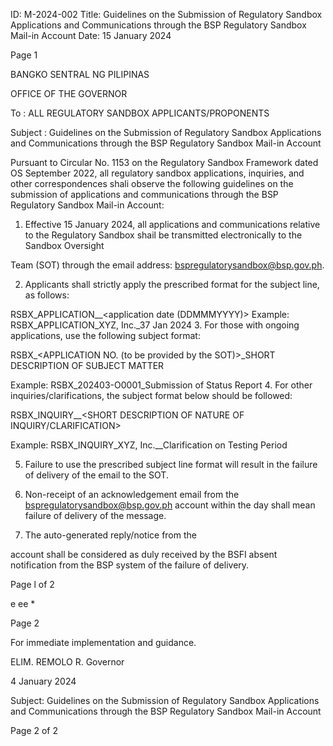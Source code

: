 ID: M-2024-002
Title: Guidelines on the Submission of Regulatory Sandbox Applications and Communications through the BSP Regulatory Sandbox Mail-in Account
Date: 15 January 2024

Page 1

BANGKO SENTRAL NG PILIPINAS

OFFICE OF THE GOVERNOR

To : ALL REGULATORY SANDBOX APPLICANTS/PROPONENTS

Subject : Guidelines on the Submission of Regulatory Sandbox Applications and Communications through the BSP Regulatory Sandbox Mail-in Account

Pursuant to Circular No. 1153 on the Regulatory Sandbox Framework dated OS September 2022, all regulatory sandbox applications, inquiries, and other correspondences shali observe the following guidelines on the submission of applications and communications through the BSP Regulatory Sandbox Mail-in Account:

1. Effective 15 January 2024, all applications and communications relative to the Regulatory Sandbox shail be transmitted electronically to the Sandbox Oversight

Team (SOT) through the email address: bspregulatorysandbox@bsp.gov.ph.

2. Applicants shall strictly apply the prescribed format for the subject line, as follows:

RSBX_APPLICATION_<APPLICANT Name>_<application date (DDMMMYYYY)> Example: RSBX_APPLICATION_XYZ, Inc._37 Jan 2024 3. For those with ongoing applications, use the following subject format:

RSBX_<APPLICATION NO. (to be provided by the SOT)>_SHORT DESCRIPTION OF SUBJECT MATTER

Example: RSBX_202403-O0001_Submission of Status Report 4. For other inquiries/clarifications, the subject format below should be followed:

RSBX_INQUIRY_<ENTITY NAME>_<SHORT DESCRIPTION OF NATURE OF INQUIRY/CLARIFICATION>

Example: RSBX_INQUIRY_XYZ, Inc.__Clarification on Testing Period

5. Failure to use the prescribed subject line format will result in the failure of delivery of the email to the SOT.

6. Non-receipt of an acknowledgement email from the bspregulatorysandbox@bsp.gov.ph account within the day shall mean failure of delivery of the message.

7. The auto-generated reply/notice from the

account shall be considered as duly received by the BSFI absent notification from the BSP system of the failure of delivery.

Page l of 2

e ee *

Page 2

For immediate implementation and guidance.

ELIM. REMOLO R. Governor

4 January 2024

Subject: Guidelines on the Submission of Regulatory Sandbox Applications and Communications through the BSP Regulatory Sandbox Mail-in Account

Page 2 of 2